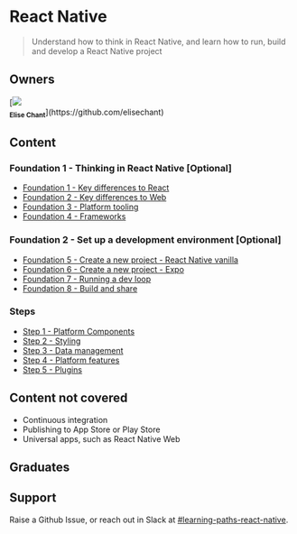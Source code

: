 # React Native

> Understand how to think in React Native, and learn how to run, build and develop a React Native project

## Owners

<div style="display:block;">
  <div style="display: inline-block;">[<img src="https://avatars1.githubusercontent.com/u/2195815?s=60&v=4" /><br /><sub><b>Elise Chant</b></sub>](https://github.com/elisechant)</div>
</div>

## Content

### Foundation 1 - Thinking in React Native [Optional]

- [Foundation 1 - Key differences to React](foundation1/)
- [Foundation 2 - Key differences to Web](foundation2/)
- [Foundation 3 - Platform tooling](foundation3/)
- [Foundation 4 - Frameworks](foundation4/)

### Foundation 2 - Set up a development environment [Optional]

- [Foundation 5 - Create a new project - React Native vanilla](foundation5/)
- [Foundation 6 - Create a new project - Expo](foundation6/)
- [Foundation 7 - Running a dev loop](foundation7/)
- [Foundation 8 - Build and share](foundation8/)

### Steps

- [Step 1 - Platform Components](step1/)
- [Step 2 - Styling](step2/)
- [Step 3 - Data management](step3/)
- [Step 4 - Platform features](step4/)
- [Step 5 - Plugins](step5/)

## Content not covered

- Continuous integration
- Publishing to App Store or Play Store
- Universal apps, such as React Native Web

## Graduates

## Support

Raise a Github Issue, or reach out in Slack at [#learning-paths-react-native](https://join.slack.com/share/zt-ivh3fkw6-CkmI3abKz1UYTAfxl0v3FQ).
